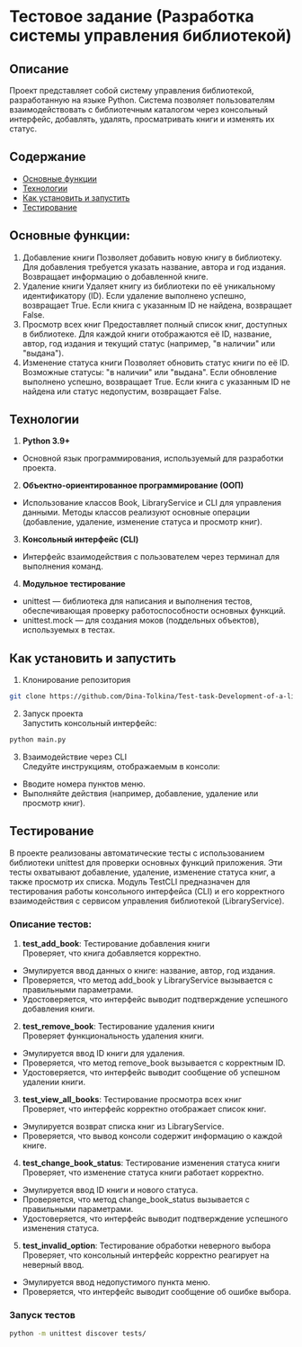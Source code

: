 # Тестовое задание (Разработка системы управления библиотекой)
## Описание  
Проект представляет собой систему управления библиотекой, разработанную на языке Python. 
Система позволяет пользователям взаимодействовать с библиотечным каталогом через консольный интерфейс, добавлять, 
удалять, просматривать книги и изменять их статус.

## Содержание
- [Основные функции](#основные-функции)
- [Технологии](#технологии)
- [Как установить и запустить](#как-установить-и-запустить)
- [Тестирование](#тестирование)

## Основные функции:
1. Добавление книги
Позволяет добавить новую книгу в библиотеку. Для добавления требуется указать название, автора и год издания. Возвращает информацию о добавленной книге.
2. Удаление книги
Удаляет книгу из библиотеки по её уникальному идентификатору (ID). Если удаление выполнено успешно, возвращает True. Если книга с указанным ID не найдена, возвращает False.
3. Просмотр всех книг
Предоставляет полный список книг, доступных в библиотеке. Для каждой книги отображаются её ID, название, автор, год издания и текущий статус (например, "в наличии" или "выдана").
4. Изменение статуса книги
Позволяет обновить статус книги по её ID. Возможные статусы: "в наличии" или "выдана". Если обновление выполнено успешно, возвращает True. Если книга с указанным ID не найдена или статус недопустим, возвращает False.

## Технологии
1. **Python 3.9+**
- Основной язык программирования, используемый для разработки проекта.
2. **Объектно-ориентированное программирование (ООП)**
- Использование классов Book, LibraryService и CLI для управления данными. Методы классов реализуют основные операции (добавление, удаление, изменение статуса и просмотр книг).
3. **Консольный интерфейс (CLI)**
- Интерфейс взаимодействия с пользователем через терминал для выполнения команд.
4. **Модульное тестирование**
- unittest — библиотека для написания и выполнения тестов, обеспечивающая проверку работоспособности основных функций.  
- unittest.mock — для создания моков (поддельных объектов), используемых в тестах.

## Как установить и запустить
1. Клонирование репозитория
  ```sh
  git clone https://github.com/Dina-Tolkina/Test-task-Development-of-a-library-management-system-.git
  ```
2. Запуск проекта  
   Запустить консольный интерфейс:
  ```sh
  python main.py
  ```
3. Взаимодействие через CLI  
   Следуйте инструкциям, отображаемым в консоли:
- Вводите номера пунктов меню.
- Выполняйте действия (например, добавление, удаление или просмотр книг).

## Тестирование
В проекте реализованы автоматические тесты с использованием библиотеки unittest для проверки основных функций приложения. 
Эти тесты охватывают добавление, удаление, изменение статуса книг, а также просмотр их списка. 
Модуль TestCLI предназначен для тестирования работы консольного интерфейса (CLI) и его корректного взаимодействия с сервисом управления библиотекой (LibraryService).

### Описание тестов:
1. **test_add_book**: Тестирование добавления книги  
   Проверяет, что книга добавляется корректно.
- Эмулируется ввод данных о книге: название, автор, год издания.
- Проверяется, что метод add_book у LibraryService вызывается с правильными параметрами.
- Удостоверяется, что интерфейс выводит подтверждение успешного добавления книги.
2. **test_remove_book**: Тестирование удаления книги  
  Проверяет функциональность удаления книги.
- Эмулируется ввод ID книги для удаления.
- Проверяется, что метод remove_book вызывается с корректным ID.
- Удостоверяется, что интерфейс выводит сообщение об успешном удалении книги.
3. **test_view_all_books**: Тестирование просмотра всех книг  
  Проверяет, что интерфейс корректно отображает список книг.
- Эмулируется возврат списка книг из LibraryService.
- Проверяется, что вывод консоли содержит информацию о каждой книге.
4. **test_change_book_status**: Тестирование изменения статуса книги  
  Проверяет, что изменение статуса книги работает корректно.
  - Эмулируется ввод ID книги и нового статуса.
  - Проверяется, что метод change_book_status вызывается с правильными параметрами.
  - Удостоверяется, что интерфейс выводит подтверждение успешного изменения статуса.
5. **test_invalid_option**: Тестирование обработки неверного выбора  
Проверяет, что консольный интерфейс корректно реагирует на неверный ввод.
- Эмулируется ввод недопустимого пункта меню.
- Проверяется, что интерфейс выводит сообщение об ошибке выбора.

### Запуск тестов
  ```sh
  python -m unittest discover tests/
  ```
